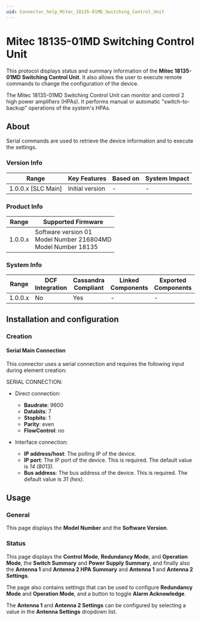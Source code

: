 ```yaml
---
uid: Connector_help_Mitec_18135-01MD_Switching_Control_Unit
---
```


# Mitec 18135-01MD Switching Control Unit

This protocol displays status and summary information of the **Mitec 18135-01MD Switching Control Unit**. It also allows the user to execute remote commands to change the configuration of the device.

The Mitec 18135-01MD Switching Control Unit can monitor and control 2 high power amplifiers (HPAs). It performs manual or automatic "switch-to-backup" operations of the system's HPAs.

## About

Serial commands are used to retrieve the device information and to execute the settings.

### Version Info

| Range                | Key Features     | Based on     | System Impact     |
|----------------------|------------------|--------------|-------------------|
| 1.0.0.x [SLC Main]   | Initial version  | -            | -                 |

### Product Info

| Range   | Supported Firmware                                                 |
|---------|--------------------------------------------------------------------|
| 1.0.0.x | Software version 01<br>Model Number 216804MD<br>Model Number 18135 |

### System Info

| Range     | DCF Integration     | Cassandra Compliant     | Linked Components     | Exported Components     |
|-----------|---------------------|-------------------------|-----------------------|-------------------------|
| 1.0.0.x   | No                  | Yes                     | -                     | -                       |

## Installation and configuration

### Creation

#### Serial Main Connection

This connector uses a serial connection and requires the following input during element creation:

SERIAL CONNECTION:

- Direct connection:

  - **Baudrate**: 9600
  - **Databits**: 7
  - **Stopbits**: 1
  - **Parity**: even
  - **FlowControl**: no

- Interface connection:

  - **IP address/host**: The polling IP of the device.
  - **IP port**: The IP port of the device. This is required. The default value is *14* *(8013)*.
  - **Bus address**: The bus address of the device. This is required. The default value is *31 (hex)*.

## Usage

### General

This page displays the **Model Number** and the **Software Version**.

### Status

This page displays the **Control Mode**, **Redundancy Mode**, and **Operation Mode**, the **Switch Summary** and **Power Supply Summary**, and finally also the **Antenna 1** and **Antenna 2 HPA Summary** and **Antenna 1** and **Antenna 2 Settings**.

The page also contains settings that can be used to configure **Redundancy Mode** and **Operation Mode**, and a button to toggle **Alarm Acknowledge**.

The **Antenna 1** and **Antenna 2 Settings** can be configured by selecting a value in the **Antenna Settings** dropdown list.
